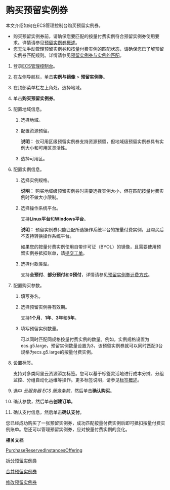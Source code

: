 # 购买预留实例券

本文介绍如何在ECS管理控制台购买预留实例券。

-   购买预留实例券前，请确保您要匹配的按量付费实例符合预留实例券使用要求。详情请参见[预留实例券概述](/cn.zh-CN/实例/选择实例购买方式/预留实例券/预留实例券概述.md)。
-   您无法手动管理预留实例券和按量付费实例的匹配状态，请确保您已了解预留实例券匹配规则。详情请参见[预留实例券与实例的匹配](/cn.zh-CN/实例/选择实例购买方式/预留实例券/预留实例券与实例的匹配.md)。

1.  登录[ECS管理控制台](https://ecs.console.aliyun.com)。

2.  在左侧导航栏，单击**实例与镜像** \> **预留实例券**。

3.  在顶部菜单栏左上角处，选择地域。

4.  单击**购买预留实例券**。

5.  配置地域信息。

    1.  选择地域。

    2.  配置资源预留。

        **说明：** 仅可用区级预留实例券支持资源预留，但地域级预留实例券具有实例大小和可用区灵活性。

    3.  选择可用区。

6.  配置实例信息。

    1.  选择实例规格。

        **说明：** 购买地域级预留实例券时需要选择实例大小，但在匹配按量付费实例时不做大小限制。

    2.  选择操作系统平台。

        支持**Linux平台**和**Windows平台**。

        **说明：** 预留实例券只能匹配所选操作系统平台的按量付费实例，且购买后不支持转换操作系统平台。

        如果您的按量付费实例使用自带许可证（BYOL）的镜像，且需要使用预留实例券抵扣账单，请[提交工单](https://selfservice.console.aliyun.com/ticket/createIndex)。

    3.  选择付款类型。

        支持**全预付**、**部分预付**和**0预付**，详情请参见[预留实例券计费方式](/cn.zh-CN/产品定价/预留实例券计费方式.md)。

7.  配置购买参数。

    1.  填写券名。

    2.  选择预留实例券有效期。

        支持**1个月**、**1年**、**3年**和**5年**。

    3.  填写预留实例数量。

        可以同时匹配同规格按量付费实例的数量。例如，实例规格设置为ecs.g5.large，预留实例数量设置为3，该预留实例券就可以同时匹配3台规格为ecs.g5.large的按量付费实例。

8.  设置标签。

    支持对多类阿里云资源添加标签。您可以基于标签灵活地进行成本分摊、分组监控、分组自动化运维等操作。更多标签说明，请参见[标签概述](/cn.zh-CN/标签与资源/标签/标签概述.md)。

9.  选中 *云服务器 ECS 服务条款*，然后单击**确认购买**。

10. 确认参数，然后单击**创建订单**。

11. 确认支付信息，然后单击**确认支付**。


您已经成功购买了一张预留实例券，成功匹配按量付费实例后即可抵扣按量付费实例账单。您还可以管理预留实例券，应对按量付费实例的变化。

**相关文档**  


[PurchaseReservedInstancesOffering](/cn.zh-CN/API参考/预留实例券/PurchaseReservedInstancesOffering.md)

[拆分预留实例券](/cn.zh-CN/实例/选择实例购买方式/预留实例券/拆分预留实例券.md)

[合并预留实例券](/cn.zh-CN/实例/选择实例购买方式/预留实例券/合并预留实例券.md)

[修改预留实例券](/cn.zh-CN/实例/选择实例购买方式/预留实例券/修改预留实例券.md)

